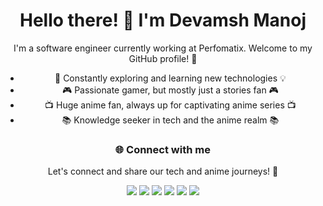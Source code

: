 <!-- Devamsh Awesome GitHub Profile -->
<div align="center">

# Hello there! 👋 I'm Devamsh Manoj

I'm a software engineer currently working at Perfomatix. Welcome to my GitHub profile! 🌟

- 🌱 Constantly exploring and learning new technologies 💡
- 🎮 Passionate gamer, but mostly just a stories fan 🎮
- 📺 Huge anime fan, always up for captivating anime series 📺
- 📚 Knowledge seeker in tech and the anime realm 📚

### 🌐 Connect with me

Let's connect and share our tech and anime journeys! 🚀

<p align="center">
  <a href="https://twitter.com/itsNoa04"><img src="https://img.shields.io/badge/-Twitter-1DA1F2?style=for-the-badge&logo=twitter&logoColor=white"></a>
  <a href="https://www.instagram.com/noa_dot_exe/"><img src="https://img.shields.io/badge/-Instagram-E4405F?style=for-the-badge&logo=instagram&logoColor=white"></a>
  <a href="https://www.linkedin.com/in/devamsh-manoj-6ba0b81b8/"><img src="https://img.shields.io/badge/-LinkedIn-0077B5?style=for-the-badge&logo=linkedin&logoColor=white"></a>
  <a href="https://dev.to/itsnoa04"><img src="https://img.shields.io/badge/-dev.to-0A0A0A?style=for-the-badge&logo=dev.to&logoColor=white"></a>
  <a href="https://hashnode.com/@JustDeving"><img src="https://img.shields.io/badge/-Hashnode-2962FF?style=for-the-badge&logo=hashnode&logoColor=white"></a>
  <a href="mailto:itsdevamshmanoj@gmail.com"><img src="https://img.shields.io/badge/-Email-D14836?style=for-the-badge&logo=gmail&logoColor=white"></a>
</p>

</div>
